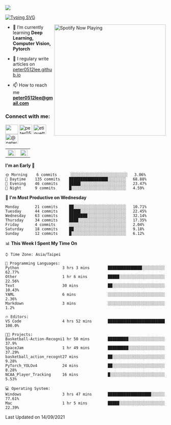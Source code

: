 ![](https://komarev.com/ghpvc/?username=peter0512lee&color=ff69b4)

[![Typing SVG](https://readme-typing-svg.herokuapp.com?color=F742BA&size=22&lines=Hi!+I'm+JYL)](https://git.io/typing-svg)

[<img src="https://spotify-now-playing.peter0512lee.vercel.app/api/spotify-playing" alt="Spotify Now Playing" width="350" align="right" />](https://open.spotify.com/user/21iyoswqgnkoe7peuesmqnhgy)

- 🌱 I’m currently learning **Deep Learning, Computer Vision, Pytorch**

- 📝 I regulary write articles on [peter0512lee.github.io](https://peter0512lee.github.io/)

- 📫 How to reach me **peter0512lee@gmail.com**

<h3 align="left">Connect with me:</h3>
<p align="left">
<a href="https://linkedin.com/in/jie-ying-li-b43a1416b" target="blank"><img align="center" src="https://raw.githubusercontent.com/rahuldkjain/github-profile-readme-generator/master/src/images/icons/Social/linked-in-alt.svg" height="30" width="40" /></a>
<a href="https://fb.com/peter0512lee" target="blank"><img align="center" src="https://raw.githubusercontent.com/rahuldkjain/github-profile-readme-generator/master/src/images/icons/Social/facebook.svg" alt="peter0512lee" height="30" width="40" /></a>
<a href="https://instagram.com/etiquette_ying" target="blank"><img align="center" src="https://raw.githubusercontent.com/rahuldkjain/github-profile-readme-generator/master/src/images/icons/Social/instagram.svg" alt="etiquette_ying" height="30" width="40" /></a>
<a href="https://medium.com/@peter0512lee" target="blank"><img align="center" src="https://raw.githubusercontent.com/rahuldkjain/github-profile-readme-generator/master/src/images/icons/Social/medium.svg" alt="@peter0512lee" height="30" width="40" /></a>
</p>

<table><tr><td valign="top" width="50%">

<img src="https://github-readme-stats.vercel.app/api?username=peter0512lee&hide_border=true&show_icons=true&locale=en" align="left" style="width: 100%" />

</td><td valign="top" width="50%">

<img src="https://github-readme-stats.vercel.app/api/top-langs?username=peter0512lee&hide_border=true&show_icons=true&locale=en&layout=compact" align="left" style="width: 100%" />

</td></tr></table>  

<!--START_SECTION:waka-->
**I'm an Early 🐤** 

```text
🌞 Morning    6 commits      ░░░░░░░░░░░░░░░░░░░░░░░░░   3.06% 
🌆 Daytime    135 commits    █████████████████░░░░░░░░   68.88% 
🌃 Evening    46 commits     █████░░░░░░░░░░░░░░░░░░░░   23.47% 
🌙 Night      9 commits      █░░░░░░░░░░░░░░░░░░░░░░░░   4.59%

```
📅 **I'm Most Productive on Wednesday** 

```text
Monday       21 commits     ██░░░░░░░░░░░░░░░░░░░░░░░   10.71% 
Tuesday      44 commits     █████░░░░░░░░░░░░░░░░░░░░   22.45% 
Wednesday    63 commits     ████████░░░░░░░░░░░░░░░░░   32.14% 
Thursday     34 commits     ████░░░░░░░░░░░░░░░░░░░░░   17.35% 
Friday       4 commits      ░░░░░░░░░░░░░░░░░░░░░░░░░   2.04% 
Saturday     18 commits     ██░░░░░░░░░░░░░░░░░░░░░░░   9.18% 
Sunday       12 commits     █░░░░░░░░░░░░░░░░░░░░░░░░   6.12%

```


📊 **This Week I Spent My Time On** 

```text
⌚︎ Time Zone: Asia/Taipei

💬 Programming Languages: 
Python                   3 hrs 3 mins        ███████████████░░░░░░░░░░   62.77% 
Other                    1 hr 6 mins         █████░░░░░░░░░░░░░░░░░░░░   22.56% 
Text                     30 mins             ██░░░░░░░░░░░░░░░░░░░░░░░   10.43% 
YAML                     6 mins              ░░░░░░░░░░░░░░░░░░░░░░░░░   2.36% 
Markdown                 3 mins              ░░░░░░░░░░░░░░░░░░░░░░░░░   1.2%

🔥 Editors: 
VS Code                  4 hrs 52 mins       █████████████████████████   100.0%

🐱‍💻 Projects: 
Basketball-Action-Recogni1 hr 50 mins        █████████░░░░░░░░░░░░░░░░   37.9% 
SpaceJam                 1 hr 49 mins        █████████░░░░░░░░░░░░░░░░   37.29% 
basketball_action_recognt27 mins             ██░░░░░░░░░░░░░░░░░░░░░░░   9.28% 
PyTorch_YOLOv4           24 mins             ██░░░░░░░░░░░░░░░░░░░░░░░   8.28% 
NCAA_Player_Tracking     16 mins             █░░░░░░░░░░░░░░░░░░░░░░░░   5.53%

💻 Operating System: 
Windows                  3 hrs 47 mins       ███████████████████░░░░░░   77.61% 
Mac                      1 hr 5 mins         █████░░░░░░░░░░░░░░░░░░░░   22.39%

```


 Last Updated on 14/09/2021
<!--END_SECTION:waka-->


<!--
**peter0512lee/peter0512lee** is a ✨ _special_ ✨ repository because its `README.md` (this file) appears on your GitHub profile.

